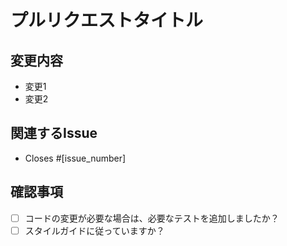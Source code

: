 # プルリクエストタイトル

## 変更内容
- 変更1
- 変更2

## 関連するIssue
- Closes #[issue_number]

## 確認事項
- [ ] コードの変更が必要な場合は、必要なテストを追加しましたか？
- [ ] スタイルガイドに従っていますか？
